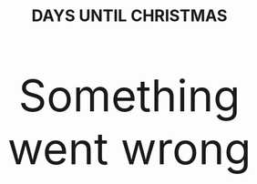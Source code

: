 <div style="text-align:center;">
    <h1>DAYS UNTIL CHRISTMAS</h1>
    <p id="countdown" style="font-size:8vw;">Something went wrong</p>
</div>

<script>
    // Set the date we're counting down to
    var countDownDate = new Date("December 25, 2020 00:00:00").getTime();


    var now = new Date().getTime();

    // Find the distance between now and the count down date
    var distance = countDownDate - now;

    // Time calculations for days, hours, minutes and seconds
    var days = Math.floor(distance / (1000 * 60 * 60 * 24));

    // Display the result in the element with id="demo"
    document.getElementById("countdown").innerHTML = days;

    // If the count down is finished, write some text
    if (distance < 0) {
        document.getElementById("countdown").innerHTML = "EXPIRED";
    }
</script>
